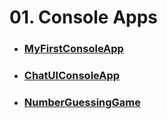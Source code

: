 # 01. Console Apps
- ### [MyFirstConsoleApp](https://github.com/mfurkanayhan/senior-dotnet-developer-roadmap/tree/main/01.ConsoleApps/MyFirstConsoleApp)
- ### [ChatUIConsoleApp](https://github.com/mfurkanayhan/senior-dotnet-developer-roadmap/tree/main/01.ConsoleApps/ChatUIConsoleApp)
- ### [NumberGuessingGame](https://github.com/mfurkanayhan/senior-dotnet-developer-roadmap/tree/main/01.ConsoleApps/NumberGuessingGame)